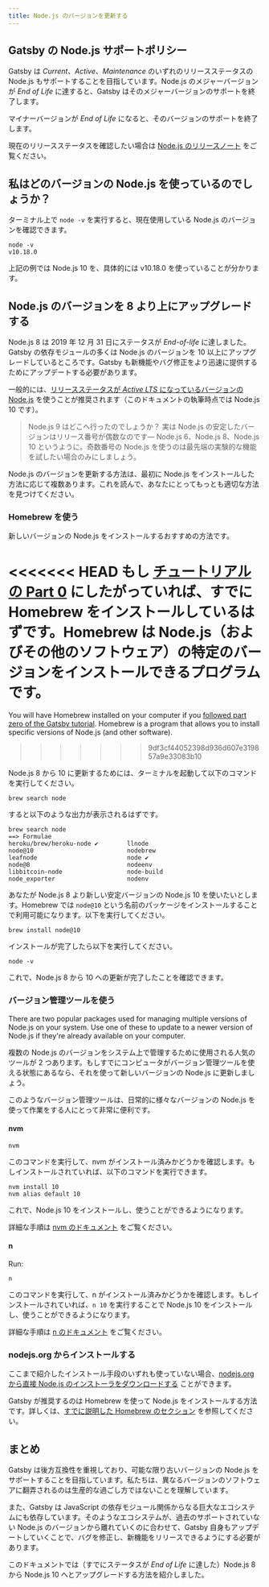 ```yaml
---
title: Node.js のバージョンを更新する
---
```


## Gatsby の Node.js サポートポリシー

Gatsby は _Current_、_Active_、_Maintenance_ のいずれのリリースステータスの Node.js もサポートすることを目指しています。Node.js のメジャーバージョンが _End of Life_ に達すると、Gatsby はそのメジャーバージョンのサポートを終了します。

マイナーバージョンが _End of Life_ になると、そのバージョンのサポートを終了します。

現在のリリースステータスを確認したい場合は [Node.js のリリースノート](https://github.com/nodejs/Release#nodejs-release-working-group) をご覧ください。

## 私はどのバージョンの Node.js を使っているのでしょうか？

ターミナル上で `node -v` を実行すると、現在使用している Node.js のバージョンを確認できます。

```shell
node -v
v10.18.0
```

上記の例では Node.js 10 を、具体的には v10.18.0 を使っていることが分かります。

## Node.js のバージョンを 8 より上にアップグレードする

Node.js 8 は 2019 年 12 月 31 日にステータスが _End-of-life_ に達しました。Gatsby の依存モジュールの多くは Node.js のバージョンを 10 以上にアップグレードしているところです。Gatsby も新機能やバグ修正をより迅速に提供するためにアップデートする必要があります。

一般的には、[リリースステータスが _Active LTS_ になっているバージョンの Node.js](https://github.com/nodejs/Release#nodejs-release-working-group) を使うことが推奨されます（このドキュメントの執筆時点では Node.js 10 です）。

> Node.js 9 はどこへ行ったのでしょうか？ 実は Node.js の安定したバージョンはリリース番号が偶数なのです— Node.js 6、Node.js 8、Node.js 10 というように。奇数番号の Node.js を使うのは最先端の実験的な機能を試したい場合のみにしましょう。

Node.js のバージョンを更新する方法は、最初に Node.js をインストールした方法に応じて複数あります。これを読んで、あなたにとってもっとも適切な方法を見つけてください。

### Homebrew を使う

新しいバージョンの Node.js をインストールするおすすめの方法です。

<<<<<<< HEAD
もし [チュートリアルの Part 0](https://www.gatsbyjs.org/tutorial/part-zero/#-install-nodejs-and-npm) にしたがっていれば、すでに Homebrew をインストールしているはずです。Homebrew は Node.js（およびその他のソフトウェア）の特定のバージョンをインストールできるプログラムです。
=======
You will have Homebrew installed on your computer if you [followed part zero of the Gatsby tutorial](/tutorial/part-zero/#install-nodejs-for-your-appropriate-operating-system). Homebrew is a program that allows you to install specific versions of Node.js (and other software).
>>>>>>> 9df3cf44052398d936d607e319857a9e33083b10

Node.js 8 から 10 に更新するためには、ターミナルを起動して以下のコマンドを実行してください。

```shell
brew search node
```

すると以下のような出力が表示されるはずです。

```shell
brew search node
==> Formulae
heroku/brew/heroku-node ✔        llnode                           node@10                          nodebrew
leafnode                         node ✔                           node@8                           nodeenv
libbitcoin-node                  node-build                       node_exporter                    nodenv
```

あなたが Node.js 8 より新しい安定バージョンの Node.js 10 を使いたいとします。Homebrew では `node@10` という名前のパッケージをインストールすることで利用可能になります。以下を実行してください。

```shell
brew install node@10
```

インストールが完了したら以下を実行してください。

```shell
node -v
```

これで、Node.js 8 から 10 への更新が完了したことを確認できます。

### バージョン管理ツールを使う

There are two popular packages used for managing multiple versions of Node.js on your system. Use one of these to update to a newer version of Node.js if they're already available on your computer.

複数の Node.js のバージョンをシステム上で管理するために使用される人気のツールが 2 つあります。もしすでにコンピュータがバージョン管理ツールを使える状態にあるなら、それを使って新しいバージョンの Node.js に更新しましょう。

このようなバージョン管理ツールは、日常的に様々なバージョンの Node.js を使って作業をする人にとって非常に便利です。

#### nvm

```shell
nvm
```

このコマンドを実行して、nvm がインストール済みかどうかを確認します。もしインストールされていれば、以下のコマンドを実行できます。

```shell
nvm install 10
nvm alias default 10
```

これで、Node.js 10 をインストールし、使うことができるようになります。

詳細な手順は [nvm のドキュメント](https://github.com/nvm-sh/nvm) をご覧ください。

#### n

Run:

```shell
n
```

このコマンドを実行して、n がインストール済みかどうかを確認します。もしインストールされていれば、`n 10` を実行することで Node.js 10 をインストールし、使うことができるようになります。

詳細な手順は [n のドキュメント](https://github.com/tj/n) をご覧ください。

### nodejs.org からインストールする

ここまで紹介したインストール手段のいずれも使っていない場合、[nodejs.org から直接 Node.js のインストーラをダウンロードする](https://nodejs.org/en/) ことができます。

Gatsby が推奨するのは Homebrew を使って Node.js をインストールする方法です。詳しくは、[すでに説明した Homebrew のセクション](#using-homebrew) を参照してください。

## まとめ

Gatsby は後方互換性を重視しており、可能な限り古いバージョンの Node.js をサポートすることを目指しています。私たちは、異なるバージョンのソフトウェアに翻弄されるのは生産的な過ごし方ではないことを理解しています。

また、Gatsby は JavaScript の依存モジュール関係からなる巨大なエコシステムにも依存しています。そのようなエコシステムが、過去のサポートされていない Node.js のバージョンから離れていくのに合わせて、Gatsby 自身もアップデートしていくことで、バグを修正し、新機能をリリースできるようにする必要があります。

このドキュメントでは（すでにステータスが _End of Life_ に達した）Node.js 8 から Node.js 10 へとアップグレードする方法を紹介しました。
